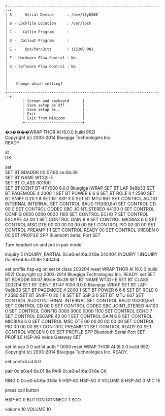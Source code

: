 
    +-----------------------------------------------------------------------+
    | A -    Serial Device      : /dev/ttyUSB0                              |
    | B - Lockfile Location     : /var/lock                                 |
    | C -   Callin Program      :                                           |
    | D -  Callout Program      :                                           |
    | E -    Bps/Par/Bits       : 115200 8N1                                |
    | F - Hardware Flow Control : No                                        |
    | G - Software Flow Control : No                                        |
    |                                                                       |
    |    Change which setting?                                              |
    +-----------------------------------------------------------------------+
            | Screen and keyboard      |
            | Save setup as dfl        |
            | Save setup as..          |
            | Exit                     |
            | Exit from Minicom        |
            +--------------------------+

�p����WRAP THOR AI (6.0.0 build 952)                                         
Copyright (c) 2003-2014 Bluegiga Technologies Inc.                           
READY.                                                                       
                                                                             
at                                                                           
OK

set                                     
SET BT BDADDR 00:07:80:ce:0b:39         
SET BT NAME WT32i-E                     
SET BT CLASS 001f00                     
SET BT IDENT BT:47 f000 6.0.0 Bluegiga iWRAP
SET BT LAP 9e8b33
SET BT PAGEMODE 4 2000 1
SET BT POWER 6 6 6
SET BT ROLE 0 f 2580
SET BT SNIFF 0 20 1 8
SET BT SSP 3 0
SET BT MTU 667
SET CONTROL AUDIO INTERNAL INTERNAL
SET CONTROL BAUD 115200,8n1
SET CONTROL CD 00 0
SET CONTROL CODEC SBC JOINT_STEREO 44100 0
SET CONTROL CONFIG 0000 0000 0000 1100
SET CONTROL ECHO 7
SET CONTROL ESCAPE 43 00 1
SET CONTROL GAIN 8 8
SET CONTROL MICBIAS b 0
SET CONTROL MSC DTE 00 00 00 00 00 00
SET CONTROL PIO 00 00 00
SET CONTROL PREAMP 1 1
SET CONTROL READY 00
SET CONTROL VREGEN 0 00
SET PROFILE SPP Bluetooth Serial Port
SET

Turn headset on and put in pair mode

inquiry 5
INQUIRY_PARTIAL 0c:e0:e4:6a:01:8e 240404
INQUIRY 1
INQUIRY 0c:e0:e4:6a:01:8e 240404

set profile hsp-ag on
set bt class 200204
reset
WRAP THOR AI (6.0.0 build 952)
Copyright (c) 2003-2014 Bluegiga Technologies Inc.
READY.
set
SET BT BDADDR 00:07:80:ce:0b:39
SET BT NAME WT32i-E
SET BT CLASS 200204
SET BT IDENT BT:47 f000 6.0.0 Bluegiga iWRAP
SET BT LAP 9e8b33
SET BT PAGEMODE 4 2000 1
SET BT POWER 6 6 6
SET BT ROLE 0 f 2580
SET BT SNIFF 0 20 1 8
SET BT SSP 3 0
SET BT MTU 667
SET CONTROL AUDIO INTERNAL INTERNAL
SET CONTROL BAUD 115200,8n1
SET CONTROL CD 00 0
SET CONTROL CODEC SBC JOINT_STEREO 44100 0
SET CONTROL CONFIG 0000 0000 0000 1100
SET CONTROL ECHO 7
SET CONTROL ESCAPE 43 00 1
SET CONTROL GAIN 8 8
SET CONTROL MICBIAS b 0
SET CONTROL MSC DTE 00 00 00 00 00 00
SET CONTROL PIO 00 00 00
SET CONTROL PREAMP 1 1
SET CONTROL READY 00
SET CONTROL VREGEN 0 00
SET PROFILE SPP Bluetooth Serial Port
SET PROFILE HSP-AG Voice Gateway
SET

set bt ssp 3 0
set bt auth * 0000
reset
WRAP THOR AI (6.0.0 build 952)
Copyright (c) 2003-2014 Bluegiga Technologies Inc.
READY.

set control cd 8 0

pair 0c:e0:e4:6a:01:8e
PAIR 0c:e0:e4:6a:01:8e OK

RING 0 0c:e0:e4:6a:01:8e 5 HSP-AG 
HSP-AG 0 VOLUME 8
HSP-AG 0 MIC 15

press call button

HSP-AG 0 BUTTON
CONNECT 1 SCO

volume 10
VOLUME 10